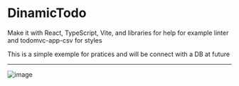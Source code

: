 ﻿# DinamicTodo

Make it with React, TypeScript, Vite, and libraries for help for example linter and todomvc-app-csv for styles

This is a simple exemple for pratices and will be connect with a DB at future

------------

![image](https://github.com/CristianAltGr/DinamicTodo/assets/104088479/18a3f4eb-0b1e-4add-9da9-36fb40aff958)
